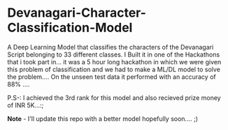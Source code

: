 # Devanagari-Character-Classification-Model
A Deep Learning Model that classifies the characters of the Devanagari Script belonging to 33 different classes.
I Built it in one of the Hackathons that i took part in...
it was a 5 hour long hackathon in which we were given this problem of classification and we had to make a ML/DL model to solve the problem....
On the unseen test data it performed with an accuracy of 88% ....

P.S-: I achieved the 3rd rank for this model and also recieved prize money of INR 5K...:;


**Note** - I'll update this repo with a better model hopefully soon.... ;)
